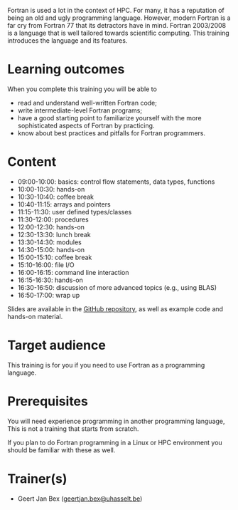 Fortran is used a lot in the context of HPC.  For many, it has a
reputation of being an old and ugly programming language.  However,
modern Fortran is a far cry from Fortran 77 that its detractors have
in mind.  Fortran 2003/2008 is a language that is well tailored
towards scientific computing.  This training introduces the language
and its features.


# Learning outcomes

When you complete this training you will be able to

  * read and understand well-written Fortran code;
  * write intermediate-level Fortran programs;
  * have a good starting point to familiarize yourself with the more
    sophisticated aspects of Fortran by practicing.
  * know about best practices and pitfalls for Fortran programmers.


# Content

  * 09:00-10:00: basics: control flow statements, data types, functions
  * 10:00-10:30: hands-on
  * 10:30-10:40: coffee break
  * 10:40-11:15: arrays and pointers
  * 11:15-11:30: user defined types/classes
  * 11:30-12:00: procedures
  * 12:00-12:30: hands-on
  * 12:30-13:30: lunch break
  * 13:30-14:30: modules
  * 14:30-15:00: hands-on
  * 15:00-15:10: coffee break
  * 15:10-16:00: file I/O
  * 16:00-16:15: command line interaction
  * 16:15-16:30: hands-on
  * 16:30-16:50: discussion of more advanced topics (e.g., using BLAS)
  * 16:50-17:00: wrap up

Slides are available in the [GitHub repository](https://github.com/gjbex/Fortran-for-programmers),
as well as example code and hands-on material.


# Target audience

This training is for you if you need to use Fortran as a programming
language.


# Prerequisites

You will need experience programming in another programming language,
This is not a training that starts from scratch.

If you plan to do Fortran programming in a Linux or HPC environment you should
be familiar with these as well.


# Trainer(s)

  * Geert Jan Bex ([geertjan.bex@uhasselt.be](mailto:geertjan.bex@uhasselt.be))
